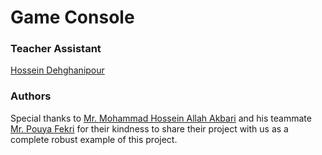 # Game Console


### Teacher Assistant
[Hossein Dehghanipour](https://github.com/hosseindehghanipour1998)
### Authors
Special thanks to [Mr. Mohammad Hossein Allah Akbari](https://github.com/MH2033) and his teammate [Mr. Pouya Fekri](https://github.com/PooyaFekri) for their kindness to share their project with us as a complete robust example of this project.
